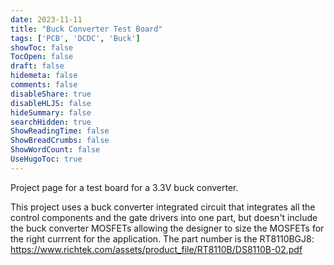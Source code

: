 ```yaml
---
date: 2023-11-11
title: "Buck Converter Test Board"
tags: ['PCB', 'DCDC', 'Buck']
showToc: false
TocOpen: false
draft: false
hidemeta: false
comments: false
disableShare: true
disableHLJS: false
hideSummary: false
searchHidden: true
ShowReadingTime: false
ShowBreadCrumbs: false
ShowWordCount: false
UseHugoToc: true
---
```


Project page for a test board for a 3.3V buck converter.

This project uses a buck converter integrated circuit that integrates all the control components and the gate drivers into one part, but doesn't include the buck converter MOSFETs allowing the designer to size the MOSFETs for the right currrent for the application. The part number is the RT8110BGJ8: https://www.richtek.com/assets/product_file/RT8110B/DS8110B-02.pdf



